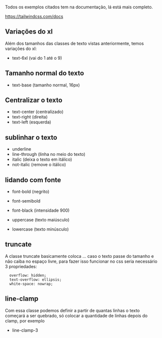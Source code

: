 Todos os exemplos citados tem na documentação, lá está mais completo.

https://tailwindcss.com/docs

## Variações do xl

Além dos tamanhos das classes de texto vistas anteriormente, temos variações do xl:

- text-6xl (vai do 1 até o 9)

## Tamanho normal do texto

- text-base (tamanho normal, 16px)

## Centralizar o texto

- text-center (centralizado)
- text-right (direita)
- text-left (esquerda)

## sublinhar o texto

- underline
- line-through (linha no meio do texto)
- italic (deixa o texto em itálico)
- not-italic (remove o itálico)

## lidando com fonte

- font-bold (negrito)
- font-semibold
- font-black (intensidade 900)

- uppercase (texto maiúsculo)
- lowercase (texto minúsculo)

## truncate

A classe truncate basicamente coloca ... caso o texto passe do tamanho e não caiba no espaço livre, para fazer isso funcionar no css seria necessário 3 propriedades:

```
  overflow: hidden;
  text-overflow: ellipsis;
  white-space: nowrap;
```

## line-clamp

Com essa classe podemos definir a partir de quantas linhas o texto começará a ser quebrado, só colocar a quantidade de linhas depois do clamp, por exemplo

- line-clamp-3
